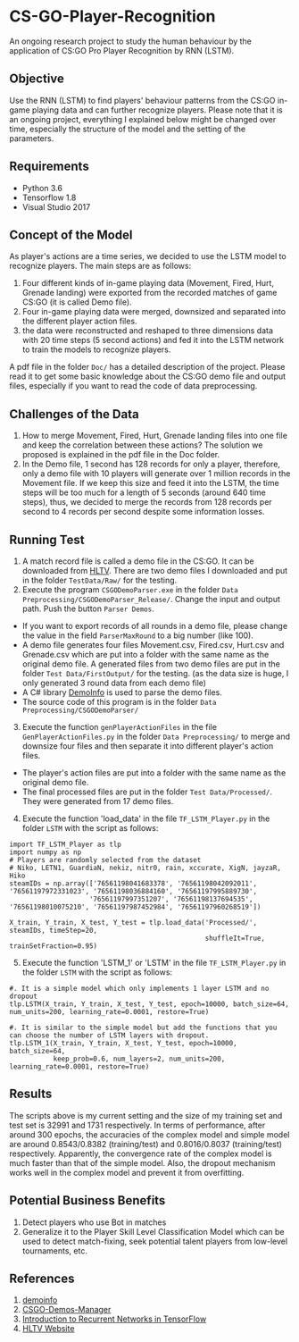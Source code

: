 # CS-GO-Player-Recognition
An ongoing research project to study the human behaviour by the application of CS:GO Pro Player Recognition by RNN (LSTM).

## Objective
Use the RNN (LSTM) to find players' behaviour patterns from the CS:GO in-game playing data and can further recognize players. Please note that it is an ongoing project, everything I explained below might be changed over time, especially the structure of the model and the setting of the parameters.

## Requirements
- Python 3.6
- Tensorflow 1.8
- Visual Studio 2017

## Concept of the Model
As player's actions are a time series, we decided to use the LSTM model to recognize players. The main steps are as follows:
1. Four different kinds of in-game playing data (Movement, Fired, Hurt, Grenade landing) were exported from the recorded matches of game CS:GO (it is called Demo file).
2. Four in-game playing data were merged, downsized and separated into the different player action files. 
3. the data were reconstructed and reshaped to three dimensions data with 20 time steps (5 second actions) and fed it into the LSTM network to train the models to recognize players. 

A pdf file in the folder `Doc/` has a detailed description of the project. Please read it to get some basic knowledge about the CS:GO demo file and output files, especially if you want to read the code of data preprocessing.  

## Challenges of the Data
1. How to merge Movement, Fired, Hurt, Grenade landing files into one file and keep the correlation between these actions? The solution we proposed is explained in the pdf file in the Doc folder.
2. In the Demo file, 1 second has 128 records for only a player, therefore, only a demo file with 10 players will generate over 1 million records in the Movement file. If we keep this size and feed it into the LSTM, the time steps will be too much for a length of 5 seconds (around 640 time steps), thus, we decided to merge the records from 128 records per second to 4 records per second despite some information losses.

## Running Test
1. A match record file is called a demo file in the CS:GO. It can be downloaded from [HLTV](https://www.hltv.org/). There are two demo files I downloaded and put in the folder `TestData/Raw/` for the testing.
2. Execute the program `CSGODemoParser.exe` in the folder `Data Preprocessing/CSGODemoParser_Release/`. Change the input and output path. Push the button `Parser Demos`. 
  - If you want to export records of all rounds in a demo file, please change the value in the field `ParserMaxRound` to a big number (like 100).
  - A demo file generates four files Movement.csv, Fired.csv, Hurt.csv and Grenade.csv which are put into a folder with the same name as the original demo file. A generated files from two demo files are put in the folder `Test Data/FirstOutput/` for the testing. (as the data size is huge, I only generated 3 round data from each demo file)
  - A C# library [DemoInfo](https://github.com/StatsHelix/demoinfo) is used to parse the demo files.
  - The source code of this program is in the folder `Data Preprocessing/CSGODemoParser/`
3. Execute the function `genPlayerActionFiles` in the file `GenPlayerActionFiles.py` in the folder `Data Preprocessing/` to merge and downsize four files and then separate it into different player's action files.
  - The player's action files are put into a folder with the same name as the original demo file.
  - The final processed files are put in the folder `Test Data/Processed/`. They were generated from 17 demo files.
4. Execute the function 'load_data' in the file `TF_LSTM_Player.py` in the folder `LSTM` with the script as follows:
```
import TF_LSTM_Player as tlp
import numpy as np
# Players are randomly selected from the dataset
# Niko, LETN1, GuardiaN, nekiz, nitr0, rain, xccurate, XigN, jayzaR, Hiko
steamIDs = np.array(['76561198041683378', '76561198042092011', '76561197972331023', '76561198036884160', '76561197995889730', 
                    '76561197997351207', '76561198137694535', '76561198010075210', '76561197987452984', '76561197960268519'])

X_train, Y_train, X_test, Y_test = tlp.load_data('Processed/', steamIDs, timeStep=20, 
                                                 shuffleIt=True, trainSetFraction=0.95)
```
5. Execute the function 'LSTM_1' or 'LSTM' in the file `TF_LSTM_Player.py` in the folder `LSTM` with the script as follows:
```
#. It is a simple model which only implements 1 layer LSTM and no dropout
tlp.LSTM(X_train, Y_train, X_test, Y_test, epoch=10000, batch_size=64, num_units=200, learning_rate=0.0001, restore=True)

#. It is similar to the simple model but add the functions that you can choose the number of LSTM layers with dropout.
tlp.LSTM_1(X_train, Y_train, X_test, Y_test, epoch=10000, batch_size=64, 
           keep_prob=0.6, num_layers=2, num_units=200, learning_rate=0.0001, restore=True)
```

## Results
The scripts above is my current setting and the size of my training set and test set is 32991 and 1731 respectively.
In terms of performance, after around 300 epochs, the accuracies of the complex model and simple model are around 0.8543/0.8382 (training/test) and 0.8016/0.8037 (training/test) respectively. Apparently, the convergence rate of the complex model is much faster than that of the simple model. Also, the dropout mechanism works well in the complex model and prevent it from overfitting.

## Potential Business Benefits
1. Detect players who use Bot in matches
2. Generalize it to the Player Skill Level Classification Model which can be used to detect match-fixing, seek potential talent players from low-level tournaments, etc. 

## References
1. [demoinfo](https://github.com/StatsHelix/demoinfo)
2. [CSGO-Demos-Manager](https://github.com/akiver/CSGO-Demos-Manager)
3. [Introduction to Recurrent Networks in TensorFlow](https://danijar.com/introduction-to-recurrent-networks-in-tensorflow/)
4. [HLTV Website](https://www.hltv.org/stats)

